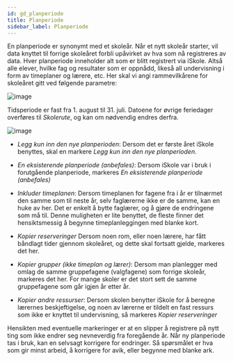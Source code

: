 ```yaml
---
id: gd_planperiode
title: Planperiode
sidebar_label: Planperiode
---
```


En planperiode er synonymt med et skoleår. Når et nytt skoleår starter, vil data knyttet til forrige skoleåret forbli upåvirket av hva som nå registreres av data. Hver planperiode inneholder alt som er blitt registrert via iSkole. Altså alle elever, hvilke fag og resultater som er oppnådd, likeså all undervisning i form av timeplaner og lærere, etc.
Her skal vi angi rammevilkårene for skoleåret gitt ved følgende parametre: 

![image](https://user-images.githubusercontent.com/80097133/120602780-a6811200-c44b-11eb-9263-43530328bd0d.png)

Tidsperiode er fast fra 1. august til 31. juli. Datoene for øvrige feriedager overføres til _Skolerute_, og kan om nødvendig endres derfra.

![image](https://user-images.githubusercontent.com/80097133/120613164-3fb52600-c456-11eb-8a98-a116f7f6a22e.png)

- _Legg kun inn den nye planperioden_: Dersom det er første året iSkole benyttes, skal en markere _Legg kun inn den nye planperioden_.
- _En eksisterende planperiode (anbefales)_: Dersom iSkole var i bruk i forutgående planperiode, markeres _En eksisterende planperiode (anbefales)_

- _Inkluder timeplanen_: Dersom timeplanen for fagene fra i år er tilnærmet den samme som til neste år, selv faglærerne ikke er de samme, kan en huke av her. Det er enkelt å bytte faglærer, og å gjøre de endringene som må til. Denne muligheten er lite benyttet, de fleste finner det hensiktsmessig å begynne timeplanleggingen med blanke kort.
- _Kopier reserveringer_ Dersom noen rom, eller noen lærere, har fått båndlagt tider gjennom skoleåret, og dette skal fortsatt gjelde, markeres det her.

- _Kopier grupper (ikke timeplan og lærer)_: Dersom man planlegger med omlag de samme gruppefagene (valgfagene) som forrige skoleår, markeres det her. For mange skoler er det stort sett de samme gruppefagene som går igjen år etter år.

- _Kopier andre ressurser_: Dersom skolen benytter iSkole for å beregne lærernes beskjeftigelse, og noen av lærerne er tildelt en fast ressurs som ikke er knyttet til undervisning, så markeres _Kopier reserveringer_

Hensikten med eventuelle markeringer er at en slipper å registrere på nytt ting som ikke endrer seg nevneverdig fra foregående år. Når ny planperiode tas i bruk, kan en selvsagt korrigere for endringer. Så spørsmålet er hva som gir minst arbeid, å korrigere for avik, eller begynne med blanke ark.

